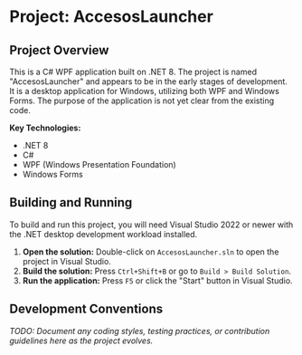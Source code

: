 # Project: AccesosLauncher

## Project Overview

This is a C# WPF application built on .NET 8. The project is named "AccesosLauncher" and appears to be in the early stages of development. It is a desktop application for Windows, utilizing both WPF and Windows Forms. The purpose of the application is not yet clear from the existing code.

**Key Technologies:**

*   .NET 8
*   C#
*   WPF (Windows Presentation Foundation)
*   Windows Forms

## Building and Running

To build and run this project, you will need Visual Studio 2022 or newer with the .NET desktop development workload installed.

1.  **Open the solution:** Double-click on `AccesosLauncher.sln` to open the project in Visual Studio.
2.  **Build the solution:** Press `Ctrl+Shift+B` or go to `Build > Build Solution`.
3.  **Run the application:** Press `F5` or click the "Start" button in Visual Studio.

## Development Conventions

*TODO: Document any coding styles, testing practices, or contribution guidelines here as the project evolves.*
